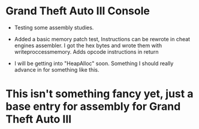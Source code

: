 # Grand Theft Auto III Console

* Testing some assembly studies. 
* Added a basic memory patch test, Instructions can be rewrote in cheat engines assembler. I got the hex bytes and wrote them with writeproccessmemory. Adds opcode instructions in return

* I will be getting into "HeapAlloc" soon. Something I should really advance in for something like this.

# This isn't something fancy yet, just a base entry for assembly for Grand Theft Auto III
